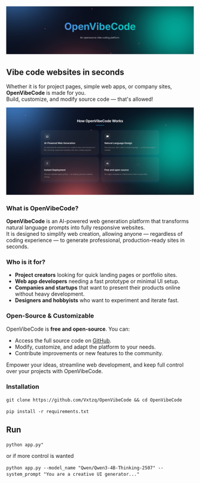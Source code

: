 # ![OpenVibeCode](imgs/Title.png)

## Vibe code websites in seconds

Whether it is for project pages, simple web apps, or company sites, **OpenVibeCode** is made for you.  
Build, customize, and modify source code — that's allowed!

![OpenVibeCode](imgs/Infos.png)

### What is OpenVibeCode?

**OpenVibeCode** is an AI-powered web generation platform that transforms natural language prompts into fully responsive websites.  
It is designed to simplify web creation, allowing anyone — regardless of coding experience — to generate professional, production-ready sites in seconds.

### Who is it for?

- **Project creators** looking for quick landing pages or portfolio sites.  
- **Web app developers** needing a fast prototype or minimal UI setup.  
- **Companies and startups** that want to present their products online without heavy development.  
- **Designers and hobbyists** who want to experiment and iterate fast.

### Open-Source & Customizable

OpenVibeCode is **free and open-source**. You can:

- Access the full source code on [GitHub](https://github.com/Vxtzq/OpenVibeCode).  
- Modify, customize, and adapt the platform to your needs.  
- Contribute improvements or new features to the community.  

Empower your ideas, streamline web development, and keep full control over your projects with OpenVibeCode.

### Installation

```git clone https://github.com/Vxtzq/OpenVibeCode && cd OpenVibeCode```


```pip install -r requirements.txt```

## Run


```python app.py"```

or if more control is wanted

```python app.py --model_name "Qwen/Qwen3-4B-Thinking-2507" --system_prompt "You are a creative UI generator..."```


